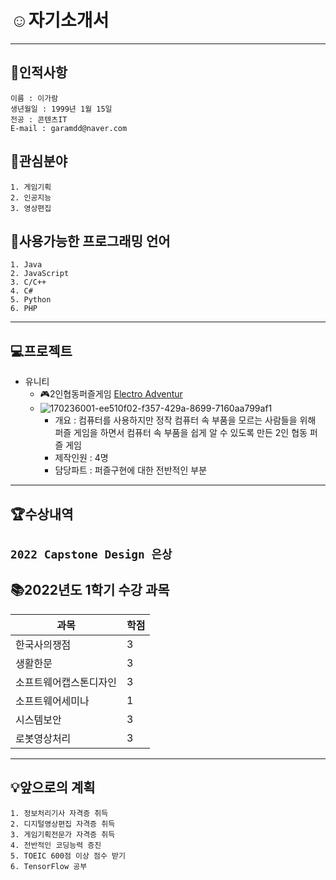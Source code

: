 # :relaxed:자기소개서
---
## :crown:인적사항
```
이름 : 이가람
생년월일 : 1999년 1월 15일
전공 : 콘텐츠IT
E-mail : garamdd@naver.com
```
## :newspaper:관심분야
```
1. 게임기획
2. 인공지능
3. 영상편집
```
## :book:사용가능한 프로그래밍 언어
```
1. Java
2. JavaScript
3. C/C++
4. C#
5. Python
6. PHP
```
---
## :computer:프로젝트
* 유니티
  * :video_game:2인협동퍼즐게임 [Electro Adventur](https://github.com/Vioeon/CapstoneDesign)
  * ![170236001-ee510f02-f357-429a-8699-7160aa799af1](https://user-images.githubusercontent.com/31840446/173162891-4c179e3d-7162-4e66-a3ae-7e9b96fbdd6a.jpg)
    * 개요 : 컴퓨터를 사용하지만 정작 컴퓨터 속 부품을 모르는 사람들을 위해 퍼즐 게임을 하면서 컴퓨터 속 부품을 쉽게 알 수 있도록 만든 2인 협동 퍼즐 게임
    * 제작인원 : 4명
    * 담당파트 : 퍼즐구현에 대한 전반적인 부분
---
## :trophy:수상내역
`2022 Capstone Design 은상`
---
## :books:2022년도 1학기 수강 과목
|과목|학점|
|---|---|
|한국사의쟁점|3|
|생활한문|3|
|소프트웨어캡스톤디자인|3|
|소프트웨어세미나|1|
|시스템보안|3|
|로봇영상처리|3|
---
## :bulb:앞으로의 계획
```
1. 정보처리기사 자격증 취득
2. 디지털영상편집 자격증 취득
3. 게임기획전문가 자격증 취득
4. 전반적인 코딩능력 증진
5. TOEIC 600점 이상 점수 받기
6. TensorFlow 공부
```
